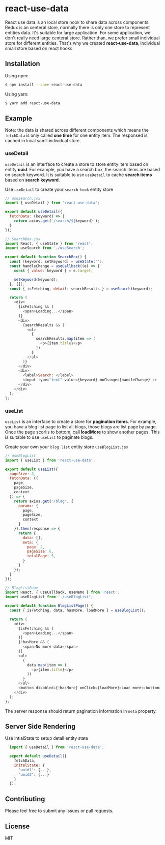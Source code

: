 # react-use-data

React use data is an local store hook to share data across components. Redux is an centeral store, normally there is only one store to represent entities data. It's suitable for large application. For some application, we don't really need large centeral store. Rather than, we prefer small individual store for different entities. That's why we created **react-use-data**, individual small store based on react hooks.

## Installation

Using npm:

```sh
$ npm install --save react-use-data
```

Using yarn:

```sh
$ yarn add react-use-data
```

## Example

Note: the data is shared across different components which means the `fetchData` is only called **one time** for one entity item. The responsed is cached in local samll individual store.

### useDetail

`useDetail` is an interface to create a store to store entity item based on entity **uuid**. For example, you have a search box, the search items are based on search keyword. It is suitable to use `useDetail` to cache **search items** based on **search keyword**. 

Use `useDetail` to create your `search hook` entity store

```js
// useSearch.jsx
import { useDetail } from 'react-use-data';

export default useDetail({
  fetchData: (keyword) => {
    return axios.get(`/search/${keyword}`);
  }
});

// SearchBox.jsx
import React, { useState } from 'react';
import useSearch from './useSearch';

export default function SearchBox() {
  const [keyword, setKeyword] = useState('');
  const handleChange = useCallback((e) => {
    const { value: keyword } = e.target;

    setKeyword(keyword);
  }, []);
  const { isFetching, detail: searchResults } = useSearch(keyword);

  return (
    <div>
      {isFetching && (
        <span>Loading...</span>
      )}
      <div>
        {searchResults && (
          <ul>
            {
              searchResults.map(item => (
                <p>{item.title}</p>
              ))
            }
          </ul>
        )}
      </div>
      <div>
        <label>Search: </label>
        <input type="text" value={keyword} onChange={handleChange} />
      </div>
    </div>
  );
};
```

### useList

`useList` is an interface to create a store for **pagination items**. For example, you have a blog list page to list all blogs, those blogs are list page by page. Once the page scorlls to bottom, call **loadMore** to show another pages. This is suitable to use `useList` to paginate blogs. 

Create your own your `blog list` entity store `useBlogList.jsx`

```js
// useBlogList
import { useList } from 'react-use-data';

export default useList({
  pageSize: 8,
  fetchData: ({
    page,
    pageSize,
    context
  }) => {
    return axios.get('/blog', {
      params: {
        page,
        pageSize,
        context
      }
    }).then(response => {
      return {
        data: [],
        meta: {
          page: 2,
          pageSize: 8,
          totalPage: 5,
        }
      }
    });
  }
});

// BlogListPage
import React, { useCallback, useMemo } from 'react';
import useBlogList from './useBlogList';

export default function BlogListPage() {
  const { isFetching, data, hasMore, loadMore } = useBlogList();

  return (
    <div>
      {isFetching && (
        <span>Loading...</span>
      )}
      {!hasMore && (
        <span>No more data</span>
      )}
      <ul>
        {
          data.map(item => (
            <p>{item.title}</p>
          ))
        }
      </ul>
      <button disabled={!hasMore} onClick={loadMore}>Load more</button>
    </div>
  );
};
```

The server response should return pagination information in `meta` property.


## Server Side Rendering

Use intialState to setup detail entity state
```js
  import { useDetail } from 'react-use-data';

  export default useDetail({
    fetchData,
    initalState: {
      'uuid1': {...},
      'uuid2': {...}
    }
  });

  ```

## Contributing

Please feel free to submit any issues or pull requests.

## License

MIT
